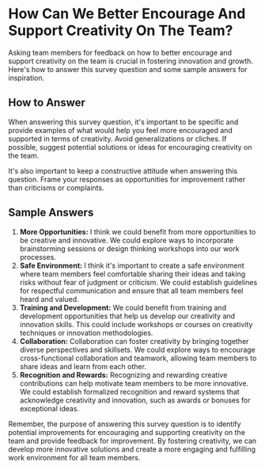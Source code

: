How Can We Better Encourage And Support Creativity On The Team?
======================================================================================

Asking team members for feedback on how to better encourage and support creativity on the team is crucial in fostering innovation and growth. Here's how to answer this survey question and some sample answers for inspiration.

How to Answer
-------------

When answering this survey question, it's important to be specific and provide examples of what would help you feel more encouraged and supported in terms of creativity. Avoid generalizations or cliches. If possible, suggest potential solutions or ideas for encouraging creativity on the team.

It's also important to keep a constructive attitude when answering this question. Frame your responses as opportunities for improvement rather than criticisms or complaints.

Sample Answers
--------------

1. **More Opportunities:** I think we could benefit from more opportunities to be creative and innovative. We could explore ways to incorporate brainstorming sessions or design thinking workshops into our work processes.
2. **Safe Environment:** I think it's important to create a safe environment where team members feel comfortable sharing their ideas and taking risks without fear of judgment or criticism. We could establish guidelines for respectful communication and ensure that all team members feel heard and valued.
3. **Training and Development:** We could benefit from training and development opportunities that help us develop our creativity and innovation skills. This could include workshops or courses on creativity techniques or innovation methodologies.
4. **Collaboration:** Collaboration can foster creativity by bringing together diverse perspectives and skillsets. We could explore ways to encourage cross-functional collaboration and teamwork, allowing team members to share ideas and learn from each other.
5. **Recognition and Rewards:** Recognizing and rewarding creative contributions can help motivate team members to be more innovative. We could establish formalized recognition and reward systems that acknowledge creativity and innovation, such as awards or bonuses for exceptional ideas.

Remember, the purpose of answering this survey question is to identify potential improvements for encouraging and supporting creativity on the team and provide feedback for improvement. By fostering creativity, we can develop more innovative solutions and create a more engaging and fulfilling work environment for all team members.
